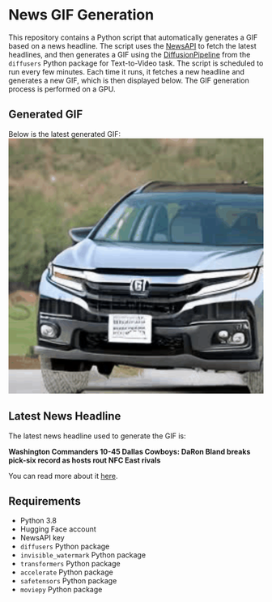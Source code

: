 # News GIF Generation
This repository contains a Python script that automatically generates a GIF based on a news headline. The script uses the [NewsAPI](https://newsapi.org/) to fetch the latest headlines, and then generates a GIF using the [DiffusionPipeline](https://github.com/huggingface/diffusers) from the `diffusers` Python package for Text-to-Video task.
The script is scheduled to run every few minutes. Each time it runs, it fetches a new headline and generates a new GIF, which is then displayed below. The GIF generation process is performed on a GPU.

## Generated GIF
Below is the latest generated GIF:
![Generated GIF](output.gif?raw=true&v=1700892628)

## Latest News Headline
The latest news headline used to generate the GIF is:

**Washington Commanders 10-45 Dallas Cowboys: DaRon Bland breaks pick-six record as hosts rout NFC East rivals**

You can read more about it [here](https://www.skysports.com/nfl/news/12118/13014111/washington-commanders-10-45-dallas-cowboys-daron-bland-breaks-pick-six-record-as-hosts-rout-nfc-east-rivals).

## Requirements
- Python 3.8
- Hugging Face account
- NewsAPI key
- `diffusers` Python package
- `invisible_watermark` Python package
- `transformers` Python package
- `accelerate` Python package
- `safetensors` Python package
- `moviepy` Python package
